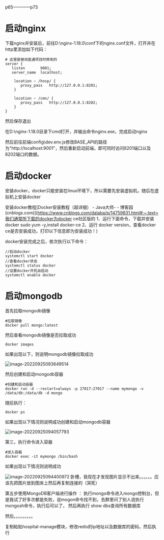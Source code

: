 p65————p73

# 启动nginx

下载nginx并安装后，前往D:\nginx-1.18.0\conf下的nginx.conf文件，打开并在http里添加如下代码：

```
# 这里是做尚医通项目时修改的
server {
   listen       9001;
   server_name  localhost;

    location ~ /hosp/ {
       proxy_pass   http://127.0.0.1:8201;
    }

    location ~ /cmn/ {
       proxy_pass   http://127.0.0.1:8202;
    }
}
```

然后保存退出



在D:\nginx-1.18.0目录下cmd打开，并输出命令nginx.exe，完成启动nginx



然后前往前端config\dev.env.js修改BASE_API的路径为"http://localhost:9001"，然后重新启动前端，即可同时访问8201端口以及8202端口的数据。





# 启动docker

安装docker，docker只能安装在linux环境下，所以需要先安装虚拟机，随后在虚拟机上安装docker

安装docker教程[Docker安装教程（超详细） - Java大师- - 博客园 (cnblogs.com)](https://www.cnblogs.com/dalaba/p/14759831.html#:~:text=我们通常所下载的docker为docker ce社区版的 1、运行下面命令，下载并安装docker sudo yum -y,install docker-ce 2、运行 docker version，查看docker ce是否安装成功，打印以下信息即为安装成功！)



docker安装完成之后，依次执行以下命令：

```
//启动docker
systemctl start docker
//查看docker状态
systemctl status docker
//设置docker开机自启动
systemctl enable docker
```







# 启动mongodb

首先拉取mongodb镜像

```
#拉取镜像 
docker pull mongo:latest
```

然后查看mongodb镜像是否拉取成功

```
docker images
```

如果出现以下，则说明mongodb镜像拉取成功

![image-20220925093649514](C:\Users\28154\AppData\Roaming\Typora\typora-user-images\image-20220925093649514.png)



然后创建和启动mongodb容器 

```
#创建和启动容器 
docker run -d --restart=always -p 27017:27017 --name mymongo -v /data/db:/data/db -d mongo
```

随后执行：

```
docker ps
```

如果出现以下情况则说明成功创建和启动mongodb容器 

![image-20220925094057793](C:\Users\28154\AppData\Roaming\Typora\typora-user-images\image-20220925094057793.png)



第三，执行命令进入容器

```
#进入容器 
docker exec -it mymongo /bin/bash 
```

如果出现以下情况则说明成功

![image-20220925094400972](C:\Users\28154\AppData\Roaming\Typora\typora-user-images\image-20220925094400972.png)
卧槽，我现在才发现图片显示不出来。。。。。。应该先把图片放到图床上然后再复制连接的（哭死）

第五步使用MongoDB客户端进行操作 ：
执行mongo命令进入mongo控制台，但是我试了好多次都是失败，说mogon命令找不到，去群里问了别人说执行mongosh命令，执行后可以了，
然后再执行 show dbs查询所有数据库


然后。。。。。。。。。





复制粘贴hospital-manage模块，修改redis的ip地址以及数据库的密码，然后执行

















